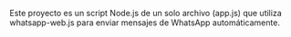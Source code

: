 <!-- Use this file to provide workspace-specific custom instructions to Copilot. For more details, visit https://code.visualstudio.com/docs/copilot/copilot-customization#_use-a-githubcopilotinstructionsmd-file -->

Este proyecto es un script Node.js de un solo archivo (app.js) que utiliza whatsapp-web.js para enviar mensajes de WhatsApp automáticamente.
